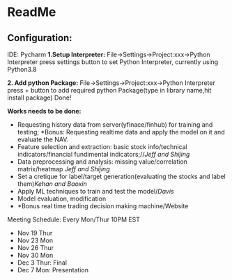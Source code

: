 ﻿# ReadMe

## Configuration:

IDE: Pycharm
**1.Setup Interpreter:**
    File->Settings->Project:xxx->Python Interpreter
    press settings button to set Python Interpreter, currently using Python3.8
    
**2. Add python Package:**
    File->Settings->Project:xxx->Python Interpreter
    press + button to add required python Package(type in library name,hit install package)
    Done!

**Works needs to be done:**

 - Requesting history data from server(yfinace/finhub) for training and testing; 
 *Bonus: Requesting realtime data and apply the model on it and evaluate the NAV.
 - Feature selection and extraction: basic stock info/technical indicators/financial fundimental indicators;//*Jeff and Shijing*
 - Data preprocessing and analysis: missing value/correlation matrix/heatmap         *Jeff and Shijing*
 - Set a cretique for label/target generation(evaluating the stocks and label them)*Kehan and Baoxin*
 - Apply ML techniques to train and test the model/*Davis*
 - Model evaluation, modification
 - *Bonus real time trading decision making machine/Website

 Meeting Schedule: Every Mon/Thur 10PM EST
 
 - Nov 19 Thur
 - Nov 23 Mon
 - Nov 26 Thur
 - Nov 30 Mon
 - Dec 3   Thur: Final
 - Dec 7   Mon: Presentation





 

